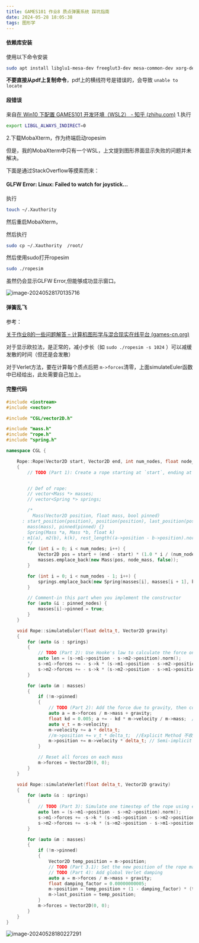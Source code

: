 ```yaml
---
title: GAMES101 作业8 质点弹簧系统 踩坑指南
date: 2024-05-28 18:05:38
tags: 图形学
---
```


<meta name="referrer" content="no-referrer"/>



#### 依赖库安装

使用以下命令安装

```sh
sudo apt install libglu1-mesa-dev freeglut3-dev mesa-common-dev xorg-dev
```

**不要直接从pdf上复制命令**，pdf上的横线符号是错误的，会导致 `unable to locate`

#### 段错误

来自[在 Win10 下配置 GAMES101 开发环境（WSL2） - 知乎 (zhihu.com)](https://zhuanlan.zhihu.com/p/371080057)
1.执行

```bash
export LIBGL_ALWAYS_INDIRECT=0
```

2.下载MobaXterm，作为终端启动ropesim

但是，我的MobaXterm中只有一个WSL，上文提到图形界面显示失败的问题并未解决。

下面是通过StackOverflow等摸索而来：

#### **GLFW Error: Linux: Failed to watch for joystick...**

执行

```sh
touch ~/.Xauthority 
```

然后重启MobaXterm，

然后执行

```sh
sudo cp ~/.Xauthority  /root/
```

然后使用sudo打开ropesim

```sh
sudo ./ropesim
```

虽然仍会显示GLFW Error,但能够成功显示窗口。

![image-20240528170135716](https://img2023.cnblogs.com/blog/1928276/202405/1928276-20240528160139051-1555565421.png)

#### 弹簧乱飞

参考：

[关于作业8的一些问题解答 – 计算机图形学与混合现实在线平台 (games-cn.org)](https://games-cn.org/forums/topic/guanyuzuoye8deyixiewentijieda/)

对于显示欧拉法，是正常的，减小步长（如 `sudo ./ropesim -s 1024` ）可以减缓发散的时间（但还是会发散）

对于Verlet方法，要在计算每个质点后把 `m->forces`清零，上面simulateEuler函数中已经给出，此处需要自己加上。

#### 完整代码

```cpp
#include <iostream>
#include <vector>

#include "CGL/vector2D.h"

#include "mass.h"
#include "rope.h"
#include "spring.h"

namespace CGL {

    Rope::Rope(Vector2D start, Vector2D end, int num_nodes, float node_mass, float k, vector<int> pinned_nodes)
    {
        // TODO (Part 1): Create a rope starting at `start`, ending at `end`, and containing `num_nodes` nodes.


        // Def of rope:
        // vector<Mass *> masses;
        // vector<Spring *> springs;

        /*
          Mass(Vector2D position, float mass, bool pinned)
      : start_position(position), position(position), last_position(position),
        mass(mass), pinned(pinned) {}
        Spring(Mass *a, Mass *b, float k)
      : m1(a), m2(b), k(k), rest_length((a->position - b->position).norm()) {}
        */
        for (int i = 0; i < num_nodes; i++) {
            Vector2D pos = start + (end - start) * (1.0 * i / (num_nodes - 1));
            masses.emplace_back(new Mass(pos, node_mass, false));
        }

        for (int i = 0; i < num_nodes - 1; i++) {
            springs.emplace_back(new Spring(masses[i], masses[i + 1], k));
        } 

        // Comment-in this part when you implement the constructor
        for (auto &i : pinned_nodes) {
            masses[i]->pinned = true;
        }
    }

    void Rope::simulateEuler(float delta_t, Vector2D gravity)
    {
        for (auto &s : springs)
        {
            // TODO (Part 2): Use Hooke's law to calculate the force on a node
            auto len = (s->m1->position - s->m2->position).norm();
            s->m1->forces += - s->k * (s->m1->position - s->m2->position) / len * (len - s->rest_length);
            s->m2->forces += - s->k * (s->m2->position - s->m1->position) / len * (len - s->rest_length);
        }

        for (auto &m : masses)
        {
            if (!m->pinned)
            {
                // TODO (Part 2): Add the force due to gravity, then compute the new velocity and position
                auto a = m->forces / m->mass + gravity;
                float kd = 0.005; a += - kd * m->velocity / m->mass;  // TODO (Part 2): Add global damping
                auto v_t = m->velocity;
                m->velocity += a * delta_t;
                //m->position += v_t * delta_t;  //Explicit Method 不收敛
                m->position += m->velocity * delta_t; // Semi-implicit method
            }

            // Reset all forces on each mass
            m->forces = Vector2D(0, 0);
        }
    }

    void Rope::simulateVerlet(float delta_t, Vector2D gravity)
    {
        for (auto &s : springs)
        {
            // TODO (Part 3): Simulate one timestep of the rope using explicit Verlet （solving constraints)
            auto len = (s->m1->position - s->m2->position).norm();
            s->m1->forces += -s->k * (s->m1->position - s->m2->position) / len * (len - s->rest_length);
            s->m2->forces += -s->k * (s->m2->position - s->m1->position) / len * (len - s->rest_length);
        }

        for (auto &m : masses)
        {
            if (!m->pinned)
            {
                Vector2D temp_position = m->position;
                // TODO (Part 3.1): Set the new position of the rope mass
                // TODO (Part 4): Add global Verlet damping
                auto a = m->forces / m->mass + gravity;
                float damping_factor = 0.00000000005;
                m->position = temp_position + (1 - damping_factor) * (temp_position - m->last_position) + a * delta_t * delta_t; 
                m->last_position = temp_position;
            }
            m->forces = Vector2D(0, 0);
        }
    }
}

```

![image-20240528180227291](https://img2023.cnblogs.com/blog/1928276/202405/1928276-20240528170229905-433311491.png)
